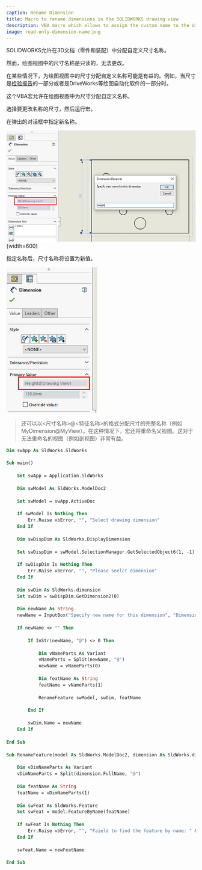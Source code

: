 ```yaml
---
caption: Rename Dimension
title: Macro to rename dimensions in the SOLIDWORKS drawing view
description: VBA macro which allows to assign the custom name to the dimension in the SOLIDWORKS drawings view which otherwise cannot be renamed in the User Interface
image: read-only-dimension-name.png
---
```

SOLIDWORKS允许在3D文档（零件和装配）中分配自定义尺寸名称。

然而，绘图视图中的尺寸名称是只读的，无法更改。

在某些情况下，为绘图视图中的尺寸分配自定义名称可能是有益的。例如，当尺寸是[检验报告](/solidworks-api/document/drawing/export-dimensions/)的一部分或者是DriveWorks等绘图自动化软件的一部分时。

这个VBA宏允许在绘图视图中为尺寸分配自定义名称。

选择要更改名称的尺寸，然后运行宏。

在弹出的对话框中指定新名称。

![无法在用户界面中更改尺寸名称](read-only-dimension-name.png){width=600}

指定名称后，尺寸名称将设置为新值。

![尺寸名称已更改为自定义名称](renamed-dimension.png)

> 还可以以\<尺寸名称\>@\<特征名称\>的格式分配尺寸的完整名称（例如MyDimension@MyView）。在这种情况下，宏还将重命名父视图。这对于无法重命名的视图（例如剖视图）非常有益。

~~~ vb
Dim swApp As SldWorks.SldWorks

Sub main()

    Set swApp = Application.SldWorks
    
    Dim swModel As SldWorks.ModelDoc2
    
    Set swModel = swApp.ActiveDoc
    
    If swModel Is Nothing Then
        Err.Raise vbError, "", "Select drawing dimension"
    End If

    Dim swDispDim As SldWorks.DisplayDimension
    
    Set swDispDim = swModel.SelectionManager.GetSelectedObject6(1, -1)
    
    If swDispDim Is Nothing Then
        Err.Raise vbError, "", "Please seelct dimension"
    End If
    
    Dim swDim As SldWorks.dimension
    Set swDim = swDispDim.GetDimension2(0)
    
    Dim newName As String
    newName = InputBox("Specify new name for this dimension", "Dimensions Renamer", swDim.Name)
    
    If newName <> "" Then
        
        If InStr(newName, "@") <> 0 Then
            
            Dim vNameParts As Variant
            vNameParts = Split(newName, "@")
            newName = vNameParts(0)
            
            Dim featName As String
            featName = vNameParts(1)
            
            RenameFeature swModel, swDim, featName
            
        End If
        
        swDim.Name = newName
    End If
    
End Sub

Sub RenameFeature(model As SldWorks.ModelDoc2, dimension As SldWorks.dimension, newFeatName As String)
    
    Dim vDimNameParts As Variant
    vDimNameParts = Split(dimension.FullName, "@")
    
    Dim featName As String
    featName = vDimNameParts(1)
    
    Dim swFeat As SldWorks.Feature
    Set swFeat = model.FeatureByName(featName)
    
    If swFeat Is Nothing Then
        Err.Raise vbError, "", "Faield to find the feature by name: " & featName
    End If
    
    swFeat.Name = newFeatName
    
End Sub
~~~

